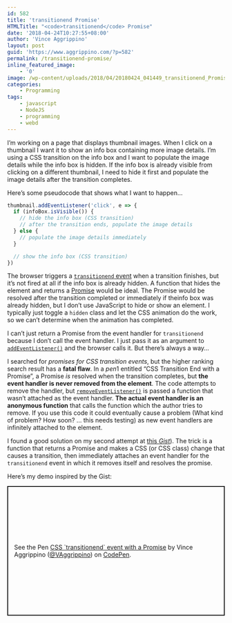 ```yaml
---
id: 582
title: 'transitionend Promise'
HTMLTitle: "<code>transitionend</code> Promise"
date: '2018-04-24T10:27:55+08:00'
author: 'Vince Aggrippino'
layout: post
guid: 'https://www.aggrippino.com/?p=582'
permalink: /transitionend-promise/
inline_featured_image:
    - '0'
image: /wp-content/uploads/2018/04/20180424_041449_transitionend_Promise_demo.gif
categories:
    - Programming
tags:
    - javascript
    - NodeJS
    - programming
    - webd
---
```


I’m working on a page that displays thumbnail images. When I click on a thumbnail I want it to show an <g class="gr_ gr_27 gr-alert gr_spell gr_inline_cards gr_run_anim ContextualSpelling ins-del" data-gr-id="27" id="27">info box</g> containing more image details. I’m using a CSS transition on the <g class="gr_ gr_28 gr-alert gr_spell gr_inline_cards gr_run_anim ContextualSpelling ins-del" data-gr-id="28" id="28">info box</g> and I want to populate the image details while the <g class="gr_ gr_29 gr-alert gr_spell gr_inline_cards gr_run_anim ContextualSpelling ins-del" data-gr-id="29" id="29">info box</g> is hidden. If the <g class="gr_ gr_30 gr-alert gr_spell gr_inline_cards gr_run_anim ContextualSpelling ins-del" data-gr-id="30" id="30">info box</g> is already visible from clicking on a different thumbnail, I need to hide it first and populate the image details after the transition completes.

Here’s some pseudocode that shows what I want to happen…

```js
thumbnail.addEventListener('click', e => {
  if (infoBox.isVisible()) {
    // hide the info box (CSS transition)
    // after the transition ends, populate the image details
  } else {
    // populate the image details immediately
  }

  // show the info box (CSS transition)
})
```

The browser triggers a [`transitionend` event](https://developer.mozilla.org/en-US/docs/Web/API/Element/transitionend_event) when a transition finishes, but it’s not fired at all if the info box is already hidden. A function that hides the element and returns a [Promise](https://developer.mozilla.org/en-US/docs/Web/JavaScript/Guide/Using_promises) would be ideal. The Promise would be resolved after the transition completed or immediately if theinfo box was already hidden, but I don’t use JavaScript to hide or show an element. I typically just toggle a `hidden` class and let the CSS animation do the work, so we can’t determine when the animation has completed.

I can’t just return a Promise from the event handler for `transitionend` because I don’t call the event handler. I just pass it as an argument to [`addEventListener()`](https://developer.mozilla.org/en-US/docs/Web/API/EventTarget/addEventListener) and the browser calls it. But there’s always a way…

I searched for *promises for CSS transition events*, but the higher ranking search result has a **fatal flaw**. In a *pen*1 entitled “CSS Transition End with a Promise”, a Promise *is* resolved when the transition completes, but **the event handler is never removed from the element**. The code attempts to remove the handler, but [`removeEventListener()`](https://developer.mozilla.org/en-US/docs/Web/API/EventTarget/removeEventListener) is passed a function that wasn’t attached as the event handler. **The actual event handler is an anonymous function** that calls the function which the author tries to remove. If you use this code it could eventually cause a problem (What kind of problem? How soon? … this needs testing) as new event handlers are infinitely attached to the element.

I found a good solution on my second attempt at [this *Gist*](https://gist.github.com/davej/44e3bbec414ed4665220)). The trick is a function that returns a Promise and makes a CSS (or CSS class) change that causes a transition, then immediately attaches an event handler for the `transitionend` event in which it removes itself and resolves the promise.

Here’s my demo inspired by the Gist:

<p class="codepen" data-height="300" data-default-tab="html,result" data-slug-hash="pVgjjj" data-user="VAggrippino" style="height: 300px; box-sizing: border-box; display: flex; align-items: center; justify-content: center; border: 2px solid; margin: 1em 0; padding: 1em;">
  <span>See the Pen <a href="https://codepen.io/VAggrippino/pen/pVgjjj">
  CSS `transitionend` event with a Promise</a> by Vince Aggrippino (<a href="https://codepen.io/VAggrippino">@VAggrippino</a>)
  on <a href="https://codepen.io">CodePen</a>.</span>
</p>
<script async src="https://cpwebassets.codepen.io/assets/embed/ei.js"></script>
